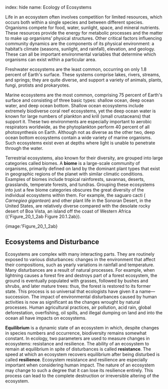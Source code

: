 index: hide
name: Ecology of Ecosystems

Life in an ecosystem often involves competition for limited resources, which occurs both within a single species and between different species. Organisms compete for food, water, sunlight, space, and mineral nutrients. These resources provide the energy for metabolic processes and the matter to make up organisms’ physical structures. Other critical factors influencing community dynamics are the components of its physical environment: a habitat’s climate (seasons, sunlight, and rainfall), elevation, and geology. These can all be important environmental variables that determine which organisms can exist within a particular area.

Freshwater ecosystems are the least common, occurring on only 1.8 percent of Earth's surface. These systems comprise lakes, rivers, streams, and springs; they are quite diverse, and support a variety of animals, plants, fungi, protists and prokaryotes.

Marine ecosystems are the most common, comprising 75 percent of Earth's surface and consisting of three basic types: shallow ocean, deep ocean water, and deep ocean bottom. Shallow ocean ecosystems include extremely biodiverse coral reef ecosystems, yet the deep ocean water is known for large numbers of plankton and krill (small crustaceans) that support it. These two environments are especially important to aerobic respirators worldwide, as the phytoplankton perform 40 percent of all photosynthesis on Earth. Although not as diverse as the other two, deep ocean bottom ecosystems contain a wide variety of marine organisms. Such ecosystems exist even at depths where light is unable to penetrate through the water.

Terrestrial ecosystems, also known for their diversity, are grouped into large categories called biomes. A  **biome** is a large-scale community of organisms, primarily defined on land by the dominant plant types that exist in geographic regions of the planet with similar climatic conditions. Examples of biomes include tropical rainforests, savannas, deserts, grasslands, temperate forests, and tundras. Grouping these ecosystems into just a few biome categories obscures the great diversity of the individual ecosystems within them. For example, the saguaro cacti ( *Carnegiea gigantean*) and other plant life in the Sonoran Desert, in the United States, are relatively diverse compared with the desolate rocky desert of Boa Vista, an island off the coast of Western Africa ({'Figure_20_1_2ab Figure 20.1.2ab}).


{image:'Figure_20_1_2ab}
        

##  Ecosystems and Disturbance

Ecosystems are complex with many interacting parts. They are routinely exposed to various disturbances: changes in the environment that affect their compositions, such as yearly variations in rainfall and temperature. Many disturbances are a result of natural processes. For example, when lightning causes a forest fire and destroys part of a forest ecosystem, the ground is eventually populated with grasses, followed by bushes and shrubs, and later mature trees: thus, the forest is restored to its former state. This process is so universal that ecologists have given it a name—succession. The impact of environmental disturbances caused by human activities is now as significant as the changes wrought by natural processes. Human agricultural practices, air pollution, acid rain, global deforestation, overfishing, oil spills, and illegal dumping on land and into the ocean all have impacts on ecosystems.

 **Equilibrium** is a dynamic state of an ecosystem in which, despite changes in species numbers and occurrence, biodiversity remains somewhat constant. In ecology, two parameters are used to measure changes in ecosystems: resistance and resilience. The ability of an ecosystem to remain at equilibrium in spite of disturbances is called  **resistance**. The speed at which an ecosystem recovers equilibrium after being disturbed is called  **resilience**. Ecosystem resistance and resilience are especially important when considering human impact. The nature of an ecosystem may change to such a degree that it can lose its resilience entirely. This process can lead to the complete destruction or irreversible altering of the ecosystem.
